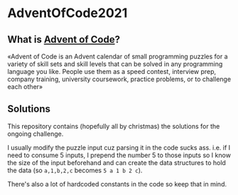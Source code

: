 # AdventOfCode2021
## What is [Advent of Code](https://adventofcode.com/about)?
«Advent of Code is an Advent calendar of small programming puzzles for a variety of skill sets and skill levels that can be solved in any programming language you like. People use them as a speed contest, interview prep, company training, university coursework, practice problems, or to challenge each other»

## Solutions
This repository contains (hopefully all by christmas) the solutions for the ongoing challenge.

I usually modify the puzzle input cuz parsing it in the code sucks ass. i.e. if I need to consume 5 inputs, I prepend the number 5 to those inputs so I know the size of the input beforehand and can create the data structures to hold the data (so ```a,1,b,2,c``` becomes ```5 a 1 b 2 c```).

There's also a lot of hardcoded constants in the code so keep that in mind.
